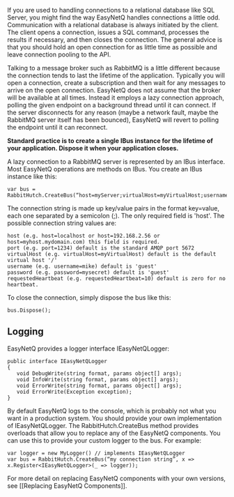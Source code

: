 If you are used to handling connections to a relational database like SQL Server, you might find the way EasyNetQ handles connections a little odd. Communication with a relational database is always initiated by the client. The client opens a connection, issues a SQL command, processes the results if necessary, and then closes the connection. The general advice is that you should hold an open connection for as little time as possible and leave connection pooling to the API. 

Talking to a message broker such as RabbitMQ is a little different because the connection tends to last the lifetime of the application. Typically you will open a connection, create a subscription and then wait for any messages to arrive on the open connection. EasyNetQ does not assume that the broker will be available at all times. Instead it employs a lazy connection approach, polling the given endpoint on a background thread until it can connect. If the server disconnects for any reason (maybe a network fault, maybe the RabbitMQ server itself has been bounced), EasyNetQ will revert to polling the endpoint until it can reconnect.

**Standard practice is to create a single IBus instance for the lifetime of your application. Dispose it when your application closes.**

A lazy connection to a RabbitMQ server is represented by an IBus interface. Most EasyNetQ operations are methods on IBus. You create an IBus instance like this:

    var bus = RabbitHutch.CreateBus(“host=myServer;virtualHost=myVirtualHost;username=mike;password=topsecret”);

The connection string is made up key/value pairs in the format key=value, each one separated by a semicolon (;). The only required field is 'host'. The possible connection string values are:

    host (e.g. host=localhost or host=192.168.2.56 or host=myhost.mydomain.com) this field is required.
    port (e.g. port=1234) default is the standard AMQP port 5672
    virtualHost (e.g. virtualHost=myVirtualHost) default is the default virtual host '/'
    username (e.g. username=mike) default is 'guest'
    password (e.g. password=mysecret) default is 'guest'
    requestedHeartbeat (e.g. requestedHeartbeat=10) default is zero for no heartbeat.

To close the connection, simply dispose the bus like this:

    bus.Dispose();

## Logging

EasyNetQ provides a logger interface IEasyNetQLogger:

    public interface IEasyNetQLogger
    {
       void DebugWrite(string format, params object[] args);
       void InfoWrite(string format, params object[] args);
       void ErrorWrite(string format, params object[] args);
       void ErrorWrite(Exception exception);
    }

By default EasyNetQ logs to the console, which is probably not what you want in a production system. You should provide your own implementation of IEasyNetQLogger. The RabbitHutch.CreateBus method provides overloads that allow you to replace any of the EasyNetQ components. You can use this to provide your custom logger to the bus. For example:

    var logger = new MyLogger() // implements IEasyNetQLogger
    var bus = RabbitHutch.CreateBus(“my connection string”, x => x.Register<IEasyNetQLogger>(_ => logger));

For more detail on replacing EasyNetQ components with your own versions, see [[Replacing EasyNetQ Components]].